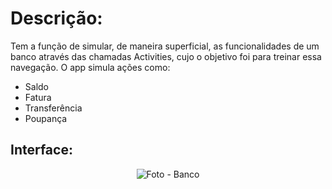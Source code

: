 # Descrição:

Tem a função de simular, de maneira superficial, as funcionalidades de um banco através das chamadas Activities, cujo o objetivo foi para treinar essa navegação. O app simula ações como:
- Saldo </br>
- Fatura </br>
- Transferência </br>
- Poupança </br>

## Interface:
<div align="center">

![Foto - Banco](https://user-images.githubusercontent.com/131506243/234090366-afe9696f-e1a2-4836-98ec-27152d58fc58.png)

</div>
